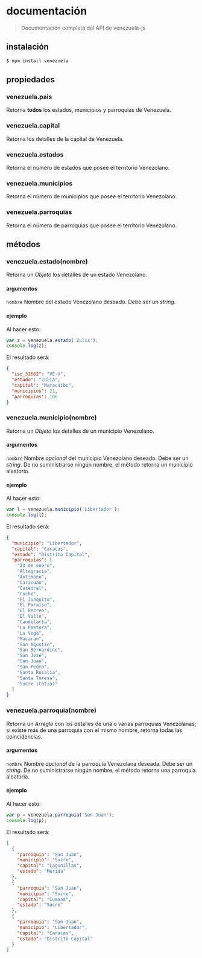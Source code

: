 # documentación

> Documentación completa del API de venezuela-js

## instalación

```bash
$ npm install venezuela
```

## propiedades

### venezuela.pais

Retorna **todos** los estados, municipios y parroquias de Venezuela.

### venezuela.capital

Retorna los detalles de la capital de Venezuela.

### venezuela.estados

Retorna el número de estados que posee el territorio Venezolano.

### venezuela.municipios

Retorna el número de municipios que posee el territorio Venezolano.

### venezuela.parroquias

Retorna el número de parroquias que posee el territorio Venezolano.

## métodos

### venezuela.estado(nombre)

Retorna un *Objeto* los detalles de un estado Venezolano.

#### argumentos

`nombre` Nombre del estado Venezolano deseado. Debe ser un *string*.

#### ejemplo

Al hacer esto:

```js
var z = venezuela.estado('Zulia');
console.log(z);
```
El resultado será:
```json
{
  "iso_31662": "VE-V",
  "estado": "Zulia",
  "capital": "Maracaibo",
  "municipios": 21,
  "parroquias": 106
}
```

### venezuela.municipio(nombre)

Retorna un *Objeto* los detalles de un municipio Venezolano.

#### argumentos

`nombre` Nombre *opcional* del municipio Venezolano deseado. Debe ser un *string*. De no suministrarse ningún nombre, el método retorna un municipio aleatorio.

#### ejemplo

Al hacer esto:

```js
var l = venezuela.municipio('Libertador');
console.log(l);
```
El resultado será:
```json
{
  "municipio": "Libertador",
  "capital": "Caracas",
  "estado": "Distrito Capital",
  "parroquias": [
    "23 de enero",
    "Altagracia",
    "Antímano",
    "Caricuao",
    "Catedral",
    "Coche",
    "El Junquito",
    "El Paraíso",
    "El Recreo",
    "El Valle",
    "Candelaria",
    "La Pastora",
    "La Vega",
    "Macarao",
    "San Agustín",
    "San Bernardino",
    "San José",
    "San Juan",
    "San Pedro",
    "Santa Rosalía",
    "Santa Teresa",
    "Sucre (Catia)"
  ]
}
```

### venezuela.parroquia(nombre)

Retorna un *Arreglo* con los detalles de una o varias parroquias Venezolanas; si existe más de una parroquia con el mismo nombre, retorna todas las coincidencias.

#### argumentos

`nombre` Nombre *opcional* de la parroquia Venezolana deseada. Debe ser un *string*. De no suministrarse ningún nombre, el método retorna una parroquia aleatoria.

#### ejemplo

Al hacer esto:

```js
var p = venezuela.parroquia('San Juan');
console.log(p);
```
El resultado será:
```json
[
  {
    "parroquia": "San Juan",
    "municipio": "Sucre",
    "capital": "Lagunillas",
    "estado": "Mérida"
  },
  {
    "parroquia": "San Juan",
    "municipio": "Sucre",
    "capital": "Cumaná",
    "estado": "Sucre"
  },
  {
    "parroquia": "San Juan",
    "municipio": "Libertador",
    "capital": "Caracas",
    "estado": "Distrito Capital"
  }
]
```